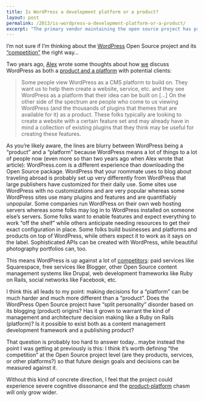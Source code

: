 ```yaml
---
title: Is WordPress a development platform or a product?
layout: post
permalink: /2013/is-wordpress-a-development-platform-or-a-product/
excerpt: "The primary vendor maintaining the open source project has productized WordPress. But it's also touted as a platform to build (not just blogs) upon."
---
```

I&#8217;m not sure if I&#8217;m thinking about the [WordPress][1] Open Source project and its [&#8220;competition&#8221;][2] the right way&#8230;

Two years ago, [Alex][3] wrote some thoughts about how [we][4] discuss WordPress as both a [product and a platform][5] with potential clients:

> Some people view WordPress as a CMS platform to build on. They want us to help them create a website, service, etc. and they see WordPress as a platform that their idea can be built on […] On the other side of the spectrum are people who come to us viewing WordPress (and the thousands of plugins that themes that are available for it) as a product. These folks typically are looking to create a website with a certain feature set and may already have in mind a collection of existing plugins that they think may be useful for creating these features.

As you&#8217;re likely aware, the lines are blurry between WordPress being a &#8220;product&#8221; and a &#8220;platform&#8221; because WordPress means a lot of things to a lot of people now (even more so than two years ago when Alex wrote that article): WordPress.com is a different experience than downloading the Open Source package. WordPress that your roommate uses to blog about traveling abroad is probably set up very differently from WordPress that large publishers have customized for their daily use. Some sites use WordPress with no customizations and are very popular whereas some WordPress sites use many plugins and features and are quantifiably unpopular. Some companies run WordPress on their own web hosting servers whereas some folks may log in to WordPress installed on someone else&#8217;s servers. Some folks want to enable features and expect everything to work &#8220;off the shelf&#8221; while others anticipate needing resources to get their exact configuration in place. Some folks build businesses and platforms and products on top of WordPress, while others expect it to work as it says on the label. Sophisticated APIs can be created with WordPress, while beautiful photography portfolios can, too.

This means WordPress is up against a lot of [competitors][2]: paid services like Squarespace, free services like Blogger, other Open Source content management systems like Drupal, web development frameworks like Ruby on Rails, social networks like Facebook, etc.

I think this all leads to my point: making decisions for a &#8220;platform&#8221; can be much harder and much more different than a &#8220;product&#8221;. Does the WordPress Open Source project have &#8220;split personality&#8221; disorder based on its blogging (product) origins? Has it grown to warrant the kind of management and architecture decision making like a Ruby on Rails (platform)? Is it possible to exist both as a content management development framework and a publishing product?

That question is probably too hard to answer today.. maybe instead the point I was getting at previously is this: I think it&#8217;s worth defining &#8220;the competition&#8221; at the Open Source project level (are they products, services, or other platforms?) so that future design goals and decisions can be measured against it.

Without this kind of concrete direction, I feel that the project could experience severe cognitive dissonance and the [product-platform][5] chasm will only grow wider.

 [1]: http://wordpress.org/
 [2]: https://devin.rea.ms/2013/what-competition-is-wordpress-up-against/
 [3]: http://alexking.org/
 [4]: http://crowdfavorite.com/
 [5]: http://alexking.org/blog/2010/05/17/wordpress-platform-or-product